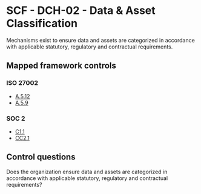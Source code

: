 # SCF - DCH-02 - Data & Asset Classification
Mechanisms exist to ensure data and assets are categorized in accordance with applicable statutory, regulatory and contractual requirements. 
## Mapped framework controls
### ISO 27002
- [A.5.12](../iso27002/a-5.md#a512)
- [A.5.9](../iso27002/a-5.md#a59)
  
### SOC 2
- [C1.1](../soc2/c11.md)
- [CC2.1](../soc2/cc21.md)
  
## Control questions
Does the organization ensure data and assets are categorized in accordance with applicable statutory, regulatory and contractual requirements? 
  